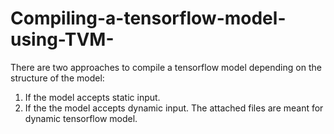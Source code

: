 # Compiling-a-tensorflow-model-using-TVM-
There are two approaches to compile a tensorflow model depending on the structure of the model:
1. If the model accepts static input.
2. If the the model accepts dynamic input.
The attached files are meant for dynamic tensorflow model.
